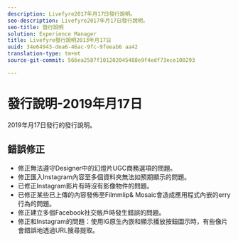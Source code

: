 ```yaml
---
description: Livefyre2017年月17日發行說明。
seo-description: Livefyre2017年月17日發行說明。
seo-title: 發行說明
solution: Experience Manager
title: Livefyre發行說明2013年月17日
uuid: 34e64943-dea6-46ac-9fc-9feeab6 aa42
translation-type: tm+mt
source-git-commit: 566ea2587f101202045488e9f4edf73ece100293

---
```



# 發行說明-2019年月17日

2019年月17日發行的發行說明。

## 錯誤修正

* 修正無法遵守Designer中的幻燈片UGC商務選項的問題。
* 修正匯入Instagram內容至多個資料夾無法如預期顯示的問題。
* 已修正Instagram影片有時沒有影像物件的問題。
* 已修正某些已上傳的內容發佈至Filmmlip& Mosaic會造成應用程式內嵌的erry行為的問題。
* 修正建立多個Facebook社交帳戶時發生錯誤的問題。
* 修正和Instagram的問題：使用IG原生內嵌和顯示播放按鈕圖示時，有些像片會錯誤地透過URL搜尋提取。
